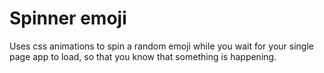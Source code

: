 # Spinner emoji

Uses css animations to spin a random emoji while you wait for your single page app to load, so that you know that something is happening.

